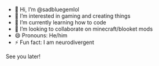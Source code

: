 - 👋 Hi, I’m @sadbluegemlol
- 👀 I’m interested in gaming and creating things
- 🌱 I’m currently learning how to code
- 💞️ I’m looking to collaborate on minecraft/blooket mods
- 😄 Pronouns: He/him
- ⚡ Fun fact: I am neurodivergent








See you later!

